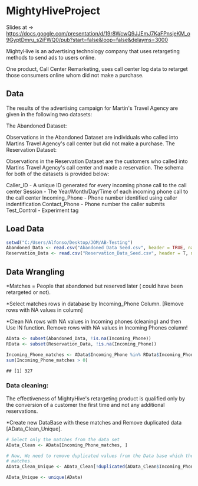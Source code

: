 MightyHiveProject
========================================================

Slides at -> https://docs.google.com/presentation/d/19r8WcwQ9JJEmJ7KaFPnsjeKM_o9GyptDmru_s2iFWQ0/pub?start=false&loop=false&delayms=3000

MightyHive is an advertising technology company that uses retargeting methods to send ads to users online.

One product, Call Center Remarketing, uses call center log data to retarget those consumers online whom did not make a purchase.

## Data

The results of the advertising campaign for Martin's Travel Agency are given in the following two datasets:

The Abandoned Dataset: 

Observations in the Abandoned Dataset are individuals who called into Martins Travel Agency's call center but did not make a purchase.
The Reservation Dataset: 

Observations in the Reservation Dataset are the customers who called into Martins Travel Agency's call center and made a reservation.
The schema for both of the datasets is provided below:

Caller_ID - A unique ID generated for every incoming phone call to the call center
Session - The Year/Month/Day/Time of each incoming phone call to the call center
Incoming_Phone - Phone number identified using caller indentification
Contact_Phone - Phone number the caller submits
Test_Control - Experiment tag

## Load Data


```r
setwd("C:/Users/Alfonso/Desktop/JOM/AB-Testing")
Abandoned_Data <- read.csv("Abandoned_Data_Seed.csv", header = TRUE, na.strings = "")
Reservation_Data <- read.csv("Reservation_Data_Seed.csv", header = T, na.strings = "")
```



## Data Wrangling 
*Matches = People that abandoned but reserved later ( could have been retargeted or not).

*Select matches rows in database by Incoming_Phone Column. [Remove rows with NA values in column]

*Clean NA rows with NA values in Incoming phones (cleaning) and then Use IN function. 
Remove rows with NA values in Incoming Phones column!


```r
AData <- subset(Abandoned_Data, !is.na(Incoming_Phone))
RData <- subset(Reservation_Data, !is.na(Incoming_Phone))

Incoming_Phone_matches <- AData$Incoming_Phone %in% RData$Incoming_Phone
sum(Incoming_Phone_matches > 0)
```

```
## [1] 327
```



### Data cleaning: 
The effectiveness of MightyHive's retargeting product is qualified only by the conversion of a customer the first time and not any additional reservations.

*Create new DataBase with these matches and Remove duplicated data [AData_Clean_Unique].


```r
# Select only the matches from the data set
AData_Clean <- AData[Incoming_Phone_matches, ]

# Now, We need to remove duplicated values from the Data base which the
# matches.
AData_Clean_Unique <- AData_Clean[!duplicated(AData_Clean$Incoming_Phone), ]

AData_Unique <- unique(AData)
```








